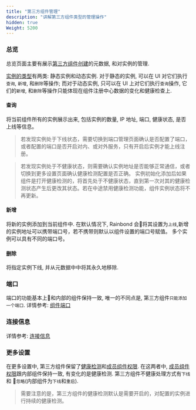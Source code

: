 ```yaml
---
title: "第三方组件管理"
description: "讲解第三方组件类型的管理操作"
hidden: true
Weight: 5200
---
```


### 总览

总览页面主要有展示[第三方组件创建](../app-creation/thirdparty-service/thirdparty-create/)的元数据, 和对实例的管理.

[实例的类型](../app-creation/thirdparty-service/thirdparty-design/#第三方组件分类)有两类: 静态实例和动态实例. 对于静态的实例, 可以在 UI 对它们执行`查询`, `新增`, 和`删除`等操作; 而对于动态实例, 只可以在 UI 上对它们执行`查询`操作, 它们的`新增`, 和`删除`等操作只能体现在组件注册中心数据的变化和健康检查上.

#### 查询

将当前组件所有的实例展示出来, 包括实例的数量,  IP 地址, 端口, 健康状态, 是否上线等信息。

> 若发现实例处于下线状态，需要切换到端口管理页面确认是否配置了端口，或者配置的端口是否开启对内、或对外服务，只有开启后实例才能上线注册。

> 若发现实例处于不健康状态，则需要确认实例地址是否能够正常通信，或者切换到更多设置页面确认健康检测配置是否正确。 实例初始化添加后如果组件是打开健康检测的，将首先处于不健康状态，直到第一次对其的健康检测状态产生后更改其状态。若在中途禁用健康检测功能，组件实例状态将不再更新。

#### 新增

将新的实例添加到当前组件中. 在默认情况下, Rainbond 会将其设置为`上线`,新增的实例地址可以携带端口号，若不携带则默认以组件设置的端口号赋值。 多个实例可以具有不同的端口号。

#### 删除

将指定实例下线, 并从元数据中中将其永久地移除.

### 端口

端口的功能基本上和内部的组件保持一致, 唯一的不同点是, 第三方组件`只能添加一个端口`. 详情参考: [组件端口](./service-port-domain/)

### 连接信息

详情参考: [连接信息](./service-rely/#组件连接信息管理)

### 更多设置

在更多设置中, 第三方组件保留了[健康检测](./service-other-set/#健康检查)和[成员组件权限](./service-other-set/#成员组件权限). 在这两者中, [成员组件权限](./service-other-set/#成员组件权限)跟内部组件保持一致, 有变化的是健康检测. 第三方组件不健康处理方式有`下线` 和 `忽略`(内部组件为`下线`和`重启`).

> 需要注意的是，第三方组件的健康检测默认是需要开启的，对配置的实例进行持续的健康检测。